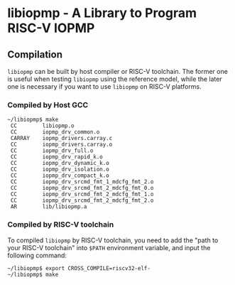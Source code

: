 # libiopmp - A Library to Program RISC-V IOPMP

## Compilation

`libiopmp` can be built by host compiler or RISC-V toolchain. The former one is useful when testing `libiopmp` using the reference model, while the later one is necessary if you want to use `libiopmp` on RISC-V platforms.

### Compiled by Host GCC

```shell
~/libiopmp$ make
 CC        libiopmp.o
 CC        iopmp_drv_common.o
 CARRAY    iopmp_drivers.carray.c
 CC        iopmp_drivers.carray.o
 CC        iopmp_drv_full.o
 CC        iopmp_drv_rapid_k.o
 CC        iopmp_drv_dynamic_k.o
 CC        iopmp_drv_isolation.o
 CC        iopmp_drv_compact_k.o
 CC        iopmp_drv_srcmd_fmt_1_mdcfg_fmt_2.o
 CC        iopmp_drv_srcmd_fmt_2_mdcfg_fmt_0.o
 CC        iopmp_drv_srcmd_fmt_2_mdcfg_fmt_1.o
 CC        iopmp_drv_srcmd_fmt_2_mdcfg_fmt_2.o
 AR        lib/libiopmp.a
```

### Compiled by RISC-V toolchain

To compiled `libiopmp` by RISC-V toolchain, you need to add the "path to your RISC-V toolchain" into `$PATH` environment variable, and input the following command:

```shell
~/libiopmp$ export CROSS_COMPILE=riscv32-elf-
~/libiopmp$ make
```
